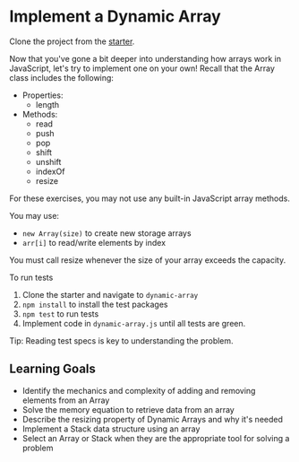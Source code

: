 # Implement a Dynamic Array

Clone the project from the [starter][arrays].

Now that you've gone a bit deeper into understanding how arrays work in
JavaScript, let's try to implement one on your own! Recall that the Array class
includes the following:

* Properties:
  * length
* Methods:
  * read
  * push
  * pop
  * shift
  * unshift
  * indexOf
  * resize

For these exercises, you may not use any built-in JavaScript array methods.

You may use:

* `new Array(size)` to create new storage arrays
* `arr[i]` to read/write elements by index

You must call resize whenever the size of your array exceeds the capacity.

To run tests

1. Clone the starter and navigate to `dynamic-array`
2. `npm install` to install the test packages
3. `npm test` to run tests
4. Implement code in `dynamic-array.js` until all tests are green.

Tip: Reading test specs is key to understanding the problem.

## Learning Goals

* Identify the mechanics and complexity of adding and removing elements from an
  Array
* Solve the memory equation to retrieve data from an array
* Describe the resizing property of Dynamic Arrays and why it's needed
* Implement a Stack data structure using an array
* Select an Array or Stack when they are the appropriate tool for solving a
  problem


[arrays]: https://github.com/appacademy/practice-for-week-05-dynamic-array-long-practice
